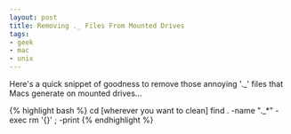 ```yaml
---
layout: post
title: Removing ._ Files From Mounted Drives
tags:
- geek
- mac
- unix
---
```


Here's a quick snippet of goodness to remove those annoying '._' files that Macs generate on
mounted drives...

{% highlight bash %}
cd [wherever you want to clean]
find . -name "._*" -exec rm '{}' \; -print
{% endhighlight %}
